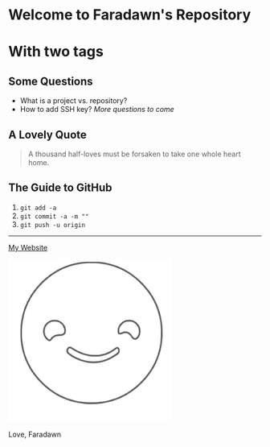 # Welcome to Faradawn's Repository
# With two tags #

## Some Questions
- What is a project vs. repository?
- How to add SSH key?
*More questions to come*

## A Lovely Quote
> A thousand half-loves must be forsaken to take one whole heart home.

## The Guide to GitHub
1. `git add -a`
2. `git commit -a -m ""`
3. `git push -u origin`

---

[My Website](faradawny.com)

![image](./src/img/Smile.JPG)

Love,
Faradawn
